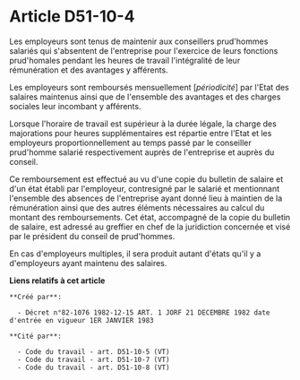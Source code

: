 # Article D51-10-4

Les employeurs sont tenus de maintenir aux conseillers prud'hommes salariés qui s'absentent de l'entreprise pour l'exercice
de leurs fonctions prud'homales pendant les heures de travail l'intégralité de leur rémunération et des avantages y
afférents.

Les employeurs sont remboursés mensuellement [*périodicité*] par l'Etat des salaires maintenus ainsi que de l'ensemble des
avantages et des charges sociales leur incombant y afférents.

Lorsque l'horaire de travail est supérieur à la durée légale, la charge des majorations pour heures supplémentaires est
répartie entre l'Etat et les employeurs proportionnellement au temps passé par le conseiller prud'homme salarié
respectivement auprès de l'entreprise et auprès du conseil.

Ce remboursement est effectué au vu d'une copie du bulletin de salaire et d'un état établi par l'employeur, contresigné par
le salarié et mentionnant l'ensemble des absences de l'entreprise ayant donné lieu à maintien de la rémunération ainsi que
des autres éléments nécessaires au calcul du montant des remboursements. Cet état, accompagné de la copie du bulletin de
salaire, est adressé au greffier en chef de la juridiction concernée et visé par le président du conseil de prud'hommes.

En cas d'employeurs multiples, il sera produit autant d'états qu'il y a d'employeurs ayant maintenu des salaires.

**Liens relatifs à cet article**

	**Créé par**:

	  - Décret n°82-1076 1982-12-15 ART. 1 JORF 21 DECEMBRE 1982 date d'entrée en vigueur 1ER JANVIER 1983

	**Cité par**:

	  - Code du travail - art. D51-10-5 (VT)
	  - Code du travail - art. D51-10-7 (VT)
	  - Code du travail - art. D51-10-8 (VT)
